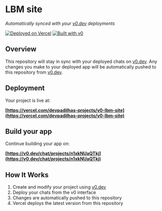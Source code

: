 # LBM site

_Automatically synced with your [v0.dev](https://v0.dev) deployments_

[![Deployed on Vercel](https://img.shields.io/badge/Deployed%20on-Vercel-black?style=for-the-badge&logo=vercel)](https://vercel.com/devpadilhas-projects/v0-lbm-site)
[![Built with v0](https://img.shields.io/badge/Built%20with-v0.dev-black?style=for-the-badge)](https://v0.dev/chat/projects/n1xkNUaQTkj)

## Overview

This repository will stay in sync with your deployed chats on [v0.dev](https://v0.dev).
Any changes you make to your deployed app will be automatically pushed to this repository from [v0.dev](https://v0.dev).

## Deployment

Your project is live at:

**[https://vercel.com/devpadilhas-projects/v0-lbm-site](https://vercel.com/devpadilhas-projects/v0-lbm-site)**

## Build your app

Continue building your app on:

**[https://v0.dev/chat/projects/n1xkNUaQTkj](https://v0.dev/chat/projects/n1xkNUaQTkj)**

## How It Works

1. Create and modify your project using [v0.dev](https://v0.dev)
2. Deploy your chats from the v0 interface
3. Changes are automatically pushed to this repository
4. Vercel deploys the latest version from this repository
